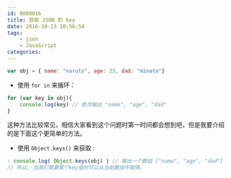 ```yaml
---
id: 0809016
title: 获取 JSON 的 key
date: 2016-10-23 10:56:54
tags:
    - json
    - JavaScript
categories:
---
```


```javascript
var obj = { name: "naruto", age: 23, dad: "minato"}

```
- 使用 `for in` 来循环：

```javascript
for (var key in obj){
    console.log(key) // 依次输出 "name", "age", "dad"
}
```
这种方法比较常见，相信大家看到这个问题时第一时间都会想到吧，但是我要介绍的是下面这个更简单的方法。
- 使用 `Object.keys()` 来获取 :

```javascript
- console.log( Object.keys(obj) ) // 输出一个数组 ["name", "age", "dad"]
// 所以, 当我们需要某个key值时可以从当前数组中取得。
```
